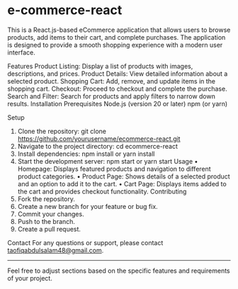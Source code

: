 # e-commerce-react

This is a React.js-based eCommerce application that allows users to browse products, add items to their cart, and complete purchases. The application is designed to provide a smooth shopping experience with a modern user interface.

Features
Product Listing: Display a list of products with images, descriptions, and prices.
Product Details: View detailed information about a selected product.
Shopping Cart: Add, remove, and update items in the shopping cart.
Checkout: Proceed to checkout and complete the purchase.
Search and Filter: Search for products and apply filters to narrow down results.
Installation
Prerequisites
Node.js (version 20 or later)
npm (or yarn)

Setup
1.	Clone the repository:
git clone https://github.com/yourusername/ecommerce-react.git
2.	Navigate to the project directory:
cd ecommerce-react
3.	Install dependencies:
npm install
or
yarn install
4.	Start the development server:
npm start
or
yarn start
Usage
•	Homepage: Displays featured products and navigation to different product categories.
•	Product Page: Shows details of a selected product and an option to add it to the cart.
•	Cart Page: Displays items added to the cart and provides checkout functionality.
Contributing
1.	Fork the repository.
2.	Create a new branch for your feature or bug fix.
3.	Commit your changes.
4.	Push to the branch.
5.	Create a pull request.


Contact
For any questions or support, please contact taofiqabdulsalam48@gmail.com.
________________________________________
Feel free to adjust sections based on the specific features and requirements of your project.
